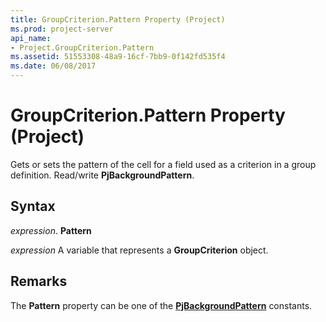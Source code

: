 ```yaml
---
title: GroupCriterion.Pattern Property (Project)
ms.prod: project-server
api_name:
- Project.GroupCriterion.Pattern
ms.assetid: 51553308-48a9-16cf-7bb9-0f142fd535f4
ms.date: 06/08/2017
---
```



# GroupCriterion.Pattern Property (Project)

Gets or sets the pattern of the cell for a field used as a criterion in a group definition. Read/write **PjBackgroundPattern**.


## Syntax

 _expression_. **Pattern**

 _expression_ A variable that represents a **GroupCriterion** object.


## Remarks

The **Pattern** property can be one of the **[PjBackgroundPattern](pjbackgroundpattern-enumeration-project.md)** constants.


